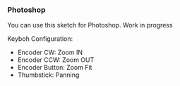 ### Photoshop

You can use this sketch for Photoshop.
Work in progress

Keyboh Configuration:
- Encoder CW: Zoom IN
- Encoder CCW: Zoom OUT
- Encoder Button: Zoom Fit
- Thumbstick: Panning